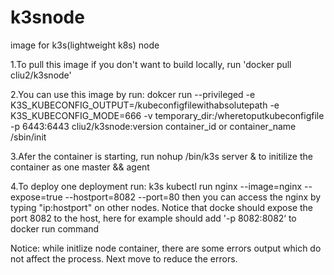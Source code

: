 # k3snode
image for k3s(lightweight k8s) node

1.To pull this image if you don't want to build locally, run 'docker pull cliu2/k3snode'

2.You can use this image by run: dokcer run --privileged -e K3S_KUBECONFIG_OUTPUT=/kubeconfigfilewithabsolutepath -e K3S_KUBECONFIG_MODE=666 -v temporary_dir:/wheretoputkubeconfigfile -p 6443:6443 cliu2/k3snode:version container_id or container_name /sbin/init

3.Afer the container is starting, run nohup /bin/k3s server & to initilize the container as one master && agent

4.To deploy one deployment run: k3s kubectl run nginx --image=nginx --expose=true --hostport=8082 --port=80 then you can access the nginx by typing "ip:hostport" on other nodes. Notice that docke should expose the port 8082 to the host, here for example should add '-p 8082:8082‘ to docker run command

Notice: while initlize node container, there are some errors output which do not affect the process. Next move to reduce the errors.
